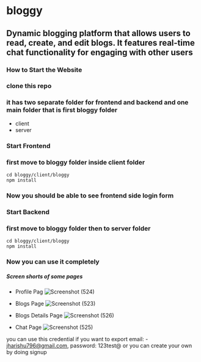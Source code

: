 # bloggy
## Dynamic blogging platform that allows users to read, create, and edit blogs. It features real-time chat functionality for engaging with other users

### How to Start the Website
### clone this repo 

### it has two separate folder for frontend and backend and one main folder that is first bloggy folder 
- client
- server

### Start Frontend
### first move to bloggy folder inside client folder
```
cd bloggy/client/bloggy
npm install
```
### Now you should be able to see frontend side login form

### Start Backend
### first move to bloggy folder then to server folder
```
cd bloggy/client/bloggy
npm install
```

### Now you can use it completely 
##### Screen shorts of some pages

- Profile Pag
  ![Screenshot (524)](https://github.com/123rishujha/bloggy/assets/107615122/b9f30dd8-cfef-4096-972a-329ad2fa1431)


- Blogs Page
 ![Screenshot (523)](https://github.com/123rishujha/bloggy/assets/107615122/e8a47fe3-7383-4f34-9e29-48af574e4975)

- Blogs Details Page 
 ![Screenshot (526)](https://github.com/123rishujha/bloggy/assets/107615122/27b4f477-f4d9-49b6-a96a-fe82610ed19c)

- Chat Page
 ![Screenshot (525)](https://github.com/123rishujha/bloggy/assets/107615122/410f2a65-88b7-4360-a802-a06e94caacc9)




you can use this credential if you want to export email: - jharishu796@gmail.com, password: 123test@  or you can create your own by doing signup
